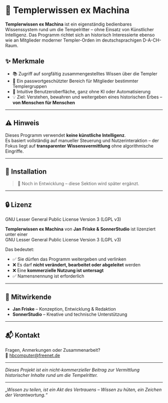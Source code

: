 # 🏰 Templerwissen ex Machina

**Templerwissen ex Machina** ist ein eigenständig bedienbares Wissenssystem rund um die Tempelritter – ohne Einsatz von Künstlicher Intelligenz. Das Programm richtet sich an historisch Interessierte ebenso wie an Mitglieder moderner Templer-Orden im deutschsprachigen D-A-CH-Raum.

## ✨ Merkmale

- 📚 Zugriff auf sorgfältig zusammengestelltes Wissen über die Templer
- 🔐 Ein passwortgeschützter Bereich für Mitglieder bestimmter Templergruppen
- 🧭 Intuitive Benutzeroberfläche, ganz ohne KI oder Automatisierung
- 💡 Ziel: Verstehen, bewahren und weitergeben eines historischen Erbes – **von Menschen für Menschen**

---

## ⚠️ Hinweis

Dieses Programm verwendet **keine künstliche Intelligenz**.  
Es basiert vollständig auf manueller Steuerung und Nutzerinteraktion – der Fokus liegt auf **transparenter Wissensvermittlung** ohne algorithmische Eingriffe.

---

## 🔧 Installation

> 📌 Noch in Entwicklung – diese Sektion wird später ergänzt.

---

## 🔒 Lizenz

GNU Lesser General Public License Version 3 (LGPL v3)

**Templerwissen ex Machina** von **Jan Friske & SonnerStudio** ist lizenziert unter einer  
GNU Lesser General Public License Version 3 (LGPL v3)

Das bedeutet:

- ✅ Sie dürfen das Programm weitergeben und verlinken
- ❌ Es darf **nicht verändert, bearbeitet oder abgeleitet** werden
- ❌ Eine **kommerzielle Nutzung ist untersagt**
- ✅ Namensnennung ist erforderlich

---

## 🤝 Mitwirkende

- **Jan Friske** – Konzeption, Entwicklung & Redaktion  
- **SonnerStudio** – Kreative und technische Unterstützung

---

## 📬 Kontakt

Fragen, Anmerkungen oder Zusammenarbeit?  
📧 [hbcomputer@freenet.de](mailto:hbcomputer@freenet.de)

---

*Dieses Projekt ist ein nicht-kommerzieller Beitrag zur Vermittlung historischer Inhalte rund um die Tempelritter.*

---

*„Wissen zu teilen, ist ein Akt des Vertrauens – Wissen zu hüten, ein Zeichen der Verantwortung.“*
